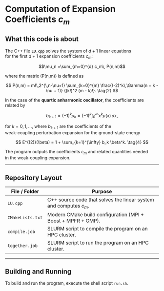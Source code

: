 # Computation of Expansion Coefficients $c_m$

## What this code is about

The C++ file **`LU.cpp`** solves the system of $d+1$ linear equations  
for the first $d+1$ expansion coefficients $c_m$:
```math
\mu_n =\sum_{m=0}^{d} c_m\, P(n,m)
``` 
where the matrix \(P(n,m)\) is defined as

$$
P(n,m) = m!\,2^{\,n-\nu+1}
\sum_{k=0}^{m}
\frac{(-2)^k\,\Gamma(n + k - \nu + 1)}
     {(k!)^2 (m - k)!}.
\tag{2}
$$

In the case of the **quartic anharmonic oscillator**, the coefficients are related by

$$
b_{k+1} = (-1)^k \mu_k
       = (-1)^k \int_{0}^{\infty} x^k \rho(x)\,dx,
\tag{3}
$$

for $k = 0, 1, \dots$, where $b_{k+1}$ are the coefficients of the  
weak-coupling perturbation expansion for the ground-state energy

$$
E^{(2)}(\beta) = 1 + \sum_{k=1}^{\infty} b_k \beta^k.
\tag{4}
$$

The program outputs the coefficients $c_m$ and related quantities needed  
in the weak-coupling expansion.

---

## Repository Layout

| File / Folder     | Purpose                                                                 |
|-------------------|-------------------------------------------------------------------------|
| `LU.cpp`          | C++ source code that solves the linear system and computes $c_m$.     |
| `CMakeLists.txt`  | Modern CMake build configuration (MPI + Boost + MPFR + GMP).            |
| `compile.job`     | SLURM script to compile the program on an HPC cluster.                  |
| `together.job`    | SLURM script to run the program on an HPC cluster.                      |

---

## Building and Running
To build and run the program, execute the shell script `run.sh`. 
